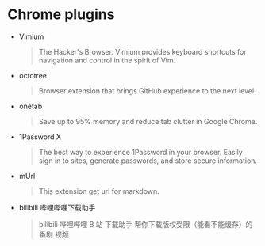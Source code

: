<!--
 * @Description: This file is made for
 * @Date: 2020-03-29 13:37:55
 * @LastEditTime: 2020-03-29 15:02:52
 * @Author: LeongD
 * @LastEditors: LeongD
 -->

# Chrome plugins

- Vimium

  > The Hacker's Browser. Vimium provides keyboard shortcuts for navigation and control in the spirit of Vim.

- octotree

  > Browser extension that brings GitHub experience to the next level.

- onetab

  > Save up to 95% memory and reduce tab clutter in Google Chrome.

- 1Password X

  > The best way to experience 1Password in your browser. Easily sign in to sites, generate passwords, and store secure information.

- mUrl

  > This extension get url for markdown.

- bilibili 哔哩哔哩下载助手
  > bilibili 哔哩哔哩 B 站 下载助手 帮你下载版权受限（能看不能缓存）的 番剧 视频
